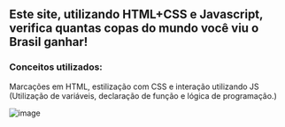 <h2>Este site, utilizando HTML+CSS e Javascript, verifica quantas copas do mundo você viu o Brasil ganhar!</h2>
<h3>Conceitos utilizados:</h3>
<p>Marcações em HTML, estilização com CSS e interação utilizando JS (Utilização de variáveis, declaração de função e lógica de programação.)


![image](https://user-images.githubusercontent.com/103765355/187811809-2ac58064-09c7-46d8-b917-0ffa223e9891.png)

